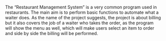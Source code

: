 The “Restaurant Management System” is a very common program used in restaurants. The main aim is to perform basic functions to automate what a waiter does. As the name of the project suggests, the project is about billing but it also covers the job of a waiter who takes the order, as the program will show the menu as well, which will make users select an item to order and side by side the billing will be performed.
